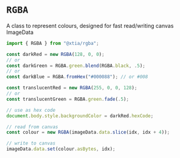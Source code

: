 # `RGBA`

A class to represent colours, designed for fast read/writing canvas ImageData

```ts
import { RGBA } from "@xtia/rgba";

const darkRed = new RGBA(128, 0, 0);
// or
const darkGreen = RGBA.green.blend(RGBA.black, .5);
// or
const darkBlue = RGBA.fromHex("#000088"); // or #008

const translucentRed = new RGBA(255, 0, 0, 128);
// or
const translucentGreen = RGBA.green.fade(.5);

// use as hex code
document.body.style.backgroundColor = darkRed.hexCode;

// read from canvas
const colour = new RGBA(imageData.data.slice(idx, idx + 4));

// write to canvas
imageData.data.set(colour.asBytes, idx);
```
